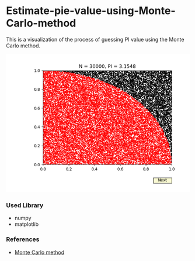 # Estimate-pie-value-using-Monte-Carlo-method

This is a visualization of the process of guessing PI value using the Monte Carlo method.

![Figure_1](https://raw.githubusercontent.com/ro0opf/Estimate-pie-value-using-Monte-Carlo-method/dev/res/Figure_1.png)

### Used Library
- numpy
- matplotlib

### References
- [Monte Carlo method](https://en.wikipedia.org/wiki/Monte_Carlo_method)
